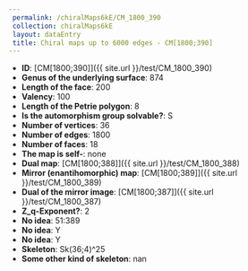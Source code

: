```yaml
--- 
 permalink: /chiralMaps6kE/CM_1800_390 
 collection: chiralMaps6kE
 layout: dataEntry
 title: Chiral maps up to 6000 edges - CM[1800;390]
---
```


- **ID**: [CM[1800;390]]({{ site.url }}/test/CM_1800_390)
- **Genus of the underlying surface**: 874
- **Length of the face**: 200
- **Valency**: 100
- **Length of the Petrie polygon**: 8
- **Is the automorphism group solvable?**: S
- **Number of vertices**: 36
- **Number of edges**: 1800
- **Number of faces**: 18
- **The map is self-**: none
- **Dual map**: [CM[1800;388]]({{ site.url }}/test/CM_1800_388)
- **Mirror (enantihomorphic) map**: [CM[1800;389]]({{ site.url }}/test/CM_1800_389)
- **Dual of the mirror image**: [CM[1800;387]]({{ site.url }}/test/CM_1800_387)
- **Z_q-Exponent?**: 2
- **No idea**:  51:389
- **No idea**: Y
- **No idea**: Y
- **Skeleton**: Sk(36;4)^25
- **Some other kind of skeleton**: nan
